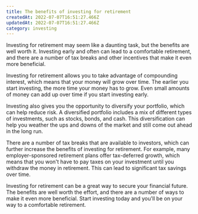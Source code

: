 ```yaml
---
title: The benefits of investing for retirement
createdAt: 2022-07-07T16:51:27.466Z
updatedAt: 2022-07-07T16:51:27.466Z
category: investing
---
```


Investing for retirement may seem like a daunting task, but the benefits are well worth it. Investing early and often can lead to a comfortable retirement, and there are a number of tax breaks and other incentives that make it even more beneficial.

Investing for retirement allows you to take advantage of compounding interest, which means that your money will grow over time. The earlier you start investing, the more time your money has to grow. Even small amounts of money can add up over time if you start investing early.

Investing also gives you the opportunity to diversify your portfolio, which can help reduce risk. A diversified portfolio includes a mix of different types of investments, such as stocks, bonds, and cash. This diversification can help you weather the ups and downs of the market and still come out ahead in the long run.

There are a number of tax breaks that are available to investors, which can further increase the benefits of investing for retirement. For example, many employer-sponsored retirement plans offer tax-deferred growth, which means that you won't have to pay taxes on your investment until you withdraw the money in retirement. This can lead to significant tax savings over time.

Investing for retirement can be a great way to secure your financial future. The benefits are well worth the effort, and there are a number of ways to make it even more beneficial. Start investing today and you'll be on your way to a comfortable retirement.
